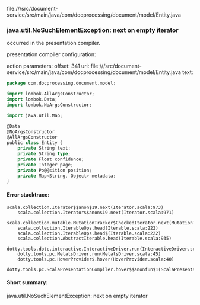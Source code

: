 file://<WORKSPACE>/src/document-service/src/main/java/com/docprocessing/document/model/Entity.java
### java.util.NoSuchElementException: next on empty iterator

occurred in the presentation compiler.

presentation compiler configuration:


action parameters:
offset: 341
uri: file://<WORKSPACE>/src/document-service/src/main/java/com/docprocessing/document/model/Entity.java
text:
```scala
package com.docprocessing.document.model;

import lombok.AllArgsConstructor;
import lombok.Data;
import lombok.NoArgsConstructor;

import java.util.Map;

@Data
@NoArgsConstructor
@AllArgsConstructor
public class Entity {
    private String text;
    private String type;
    private Float confidence;
    private Integer page;
    private Po@@sition position;
    private Map<String, Object> metadata;
}
```



#### Error stacktrace:

```
scala.collection.Iterator$$anon$19.next(Iterator.scala:973)
	scala.collection.Iterator$$anon$19.next(Iterator.scala:971)
	scala.collection.mutable.MutationTracker$CheckedIterator.next(MutationTracker.scala:76)
	scala.collection.IterableOps.head(Iterable.scala:222)
	scala.collection.IterableOps.head$(Iterable.scala:222)
	scala.collection.AbstractIterable.head(Iterable.scala:935)
	dotty.tools.dotc.interactive.InteractiveDriver.run(InteractiveDriver.scala:164)
	dotty.tools.pc.MetalsDriver.run(MetalsDriver.scala:45)
	dotty.tools.pc.HoverProvider$.hover(HoverProvider.scala:40)
	dotty.tools.pc.ScalaPresentationCompiler.hover$$anonfun$1(ScalaPresentationCompiler.scala:376)
```
#### Short summary: 

java.util.NoSuchElementException: next on empty iterator